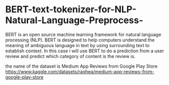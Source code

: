 # BERT-text-tokenizer-for-NLP-Natural-Language-Preprocess-
BERT is an open source machine learning framework for natural language processing (NLP). BERT is designed to help computers understand the meaning of ambiguous language in text by using surrounding text to establish context.
In this case i will use BERT to do a prediction from a user review and predict which category of content is the review is.

the name of the dataset is Medium App Reviews from Google Play Store
https://www.kaggle.com/datasets/raqhea/medium-app-reviews-from-google-play-store
